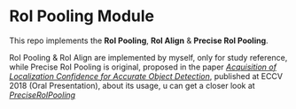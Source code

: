 # RoI Pooling Module

This repo implements the **RoI Pooling**, **RoI Align** & **Precise RoI Pooling**.

RoI Pooling & RoI Align are implemented by myself, only for study reference, while Precise RoI Pooling is original, proposed in the paper [*Acquisition of Localization Confidence for Accurate Object Detection*](https://arxiv.org/abs/1807.11590), published at ECCV 2018 (Oral Presentation), about its usage, u can get a closer look at [*PreciseRoIPooling*](https://github.com/vacancy/PreciseRoIPooling)
